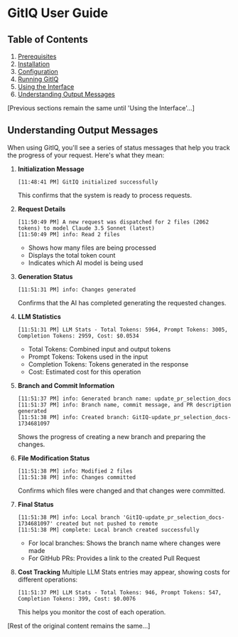 # GitIQ User Guide

## Table of Contents
1. [Prerequisites](#prerequisites)
2. [Installation](#installation)
3. [Configuration](#configuration)
4. [Running GitIQ](#running-gitiq)
5. [Using the Interface](#using-the-interface)
6. [Understanding Output Messages](#understanding-output-messages)

[Previous sections remain the same until 'Using the Interface'...]

## Understanding Output Messages

When using GitIQ, you'll see a series of status messages that help you track the progress of your request. Here's what they mean:

1. **Initialization Message**
   ```
   [11:48:41 PM] GitIQ initialized successfully
   ```
   This confirms that the system is ready to process requests.

2. **Request Details**
   ```
   [11:50:49 PM] A new request was dispatched for 2 files (2062 tokens) to model Claude 3.5 Sonnet (latest)
   [11:50:49 PM] info: Read 2 files
   ```
   - Shows how many files are being processed
   - Displays the total token count
   - Indicates which AI model is being used

3. **Generation Status**
   ```
   [11:51:31 PM] info: Changes generated
   ```
   Confirms that the AI has completed generating the requested changes.

4. **LLM Statistics**
   ```
   [11:51:31 PM] LLM Stats - Total Tokens: 5964, Prompt Tokens: 3005, Completion Tokens: 2959, Cost: $0.0534
   ```
   - Total Tokens: Combined input and output tokens
   - Prompt Tokens: Tokens used in the input
   - Completion Tokens: Tokens generated in the response
   - Cost: Estimated cost for this operation

5. **Branch and Commit Information**
   ```
   [11:51:37 PM] info: Generated branch name: update_pr_selection_docs
   [11:51:37 PM] info: Branch name, commit message, and PR description generated
   [11:51:38 PM] info: Created branch: GitIQ-update_pr_selection_docs-1734681097
   ```
   Shows the progress of creating a new branch and preparing the changes.

6. **File Modification Status**
   ```
   [11:51:38 PM] info: Modified 2 files
   [11:51:38 PM] info: Changes committed
   ```
   Confirms which files were changed and that changes were committed.

7. **Final Status**
   ```
   [11:51:38 PM] info: Local branch 'GitIQ-update_pr_selection_docs-1734681097' created but not pushed to remote
   [11:51:38 PM] complete: Local branch created successfully
   ```
   - For local branches: Shows the branch name where changes were made
   - For GitHub PRs: Provides a link to the created Pull Request

8. **Cost Tracking**
   Multiple LLM Stats entries may appear, showing costs for different operations:
   ```
   [11:51:37 PM] LLM Stats - Total Tokens: 946, Prompt Tokens: 547, Completion Tokens: 399, Cost: $0.0076
   ```
   This helps you monitor the cost of each operation.

[Rest of the original content remains the same...]
